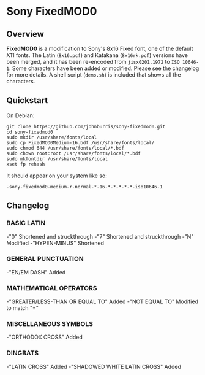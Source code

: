 # Sony FixedMOD0

## Overview
**FixedMOD0** is a modification to Sony's 8x16 Fixed font, one of the default X11 fonts. The Latin (`8x16.pcf`) and Katakana (`8x16rk.pcf`) versions have been merged, and it has been re-encoded from `jisx0201.1972` to `ISO 10646-1`. Some characters have been added or modified. Please see the changelog for more details. A shell script (`demo.sh`) is included that shows all the characters.

## Quickstart
On Debian:
```
git clone https://github.com/johnburris/sony-fixedmod0.git
cd sony-fixedmod0
sudo mkdir /usr/share/fonts/local
sudo cp FixedMOD0Medium-16.bdf /usr/share/fonts/local/
sudo chmod 644 /usr/share/fonts/local/*.bdf
sudo chown root:root /usr/share/fonts/local/*.bdf
sudo mkfontdir /usr/share/fonts/local
xset fp rehash
```
It should appear on your system like so:
```
-sony-fixedmod0-medium-r-normal-*-16-*-*-*-*-*-iso10646-1
```

## Changelog

### BASIC LATIN
-"0" Shortened and struckthrough
-"7" Shortened and struckthrough
-"N" Modified
-"HYPEN-MINUS" Shortened

### GENERAL PUNCTUATION
-"EN/EM DASH" Added

### MATHEMATICAL OPERATORS
-"GREATER/LESS-THAN OR EQUAL TO" Added
-"NOT EQUAL TO" Modified to match "="

### MISCELLANEOUS SYMBOLS
-"ORTHODOX CROSS" Added

### DINGBATS
-"LATIN CROSS" Added
-"SHADOWED WHITE LATIN CROSS" Added
